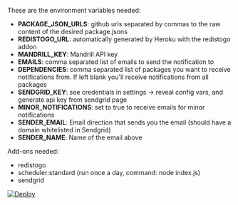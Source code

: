 These are the environment variables needed:

- **PACKAGE_JSON_URLS**: github urls separated by commas to the raw content of the desired package.jsons
- **REDISTOGO_URL**: automatically generated by Heroku with the redistogo addon
- **MANDRILL_KEY**: Mandrill API key
- **EMAILS**: comma separated list of emails to send the notification to
- **DEPENDENCIES**: comma separated list of packages you want to receive notifications from. If left blank you'll receive notifications from all packages
- **SENDGRID_KEY**: see credentials in settings -> reveal config vars, and generate api key from sendgrid page
- **MINOR_NOTIFICATIONS**: set to true to receive emails for minor notifications
- **SENDER_EMAIL**: Email direction that sends you the email (should have a domain whitelisted in Sendgrid)
- **SENDER_NAME**: Name of the email above

Add-ons needed:

- redistogo
- scheduler:standard (run once a day, command: node index.js)
- sendgrid

[![Deploy](https://www.herokucdn.com/deploy/button.svg)](https://heroku.com/deploy)
